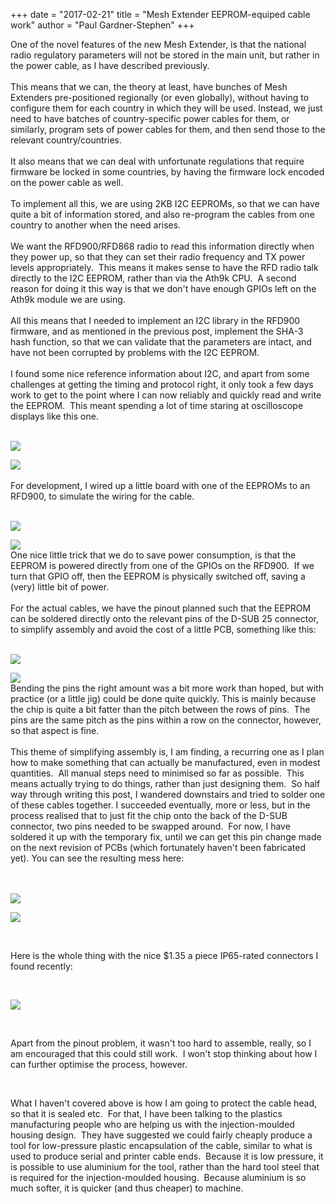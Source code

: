 +++
date = "2017-02-21"
title = "Mesh Extender EEPROM-equiped cable work"
author = "Paul Gardner-Stephen"
+++

<div class="post-body entry-content" id="post-body-4236579809828015034" itemprop="description articleBody">
One of the novel features of the new Mesh Extender, is that the national radio regulatory parameters will not be stored in the main unit, but rather in the power cable, as I have described previously.<br/>
<br/>
This means that we can, the theory at least, have bunches of Mesh Extenders pre-positioned regionally (or even globally), without having to configure them for each country in which they will be used. Instead, we just need to have batches of country-specific power cables for them, or similarly, program sets of power cables for them, and then send those to the relevant country/countries.<br/>
<br/>
It also means that we can deal with unfortunate regulations that require firmware be locked in some countries, by having the firmware lock encoded on the power cable as well.<br/>
<br/>
To implement all this, we are using 2KB I2C EEPROMs, so that we can have quite a bit of information stored, and also re-program the cables from one country to another when the need arises.<br/>
<br/>
We want the RFD900/RFD868 radio to read this information directly when they power up, so that they can set their radio frequency and TX power levels appropriately.  This means it makes sense to have the RFD radio talk directly to the I2C EEPROM, rather than via the Ath9k CPU.  A second reason for doing it this way is that we don't have enough GPIOs left on the Ath9k module we are using.<br/>
<br/>
All this means that I needed to implement an I2C library in the RFD900 firmware, and as mentioned in the previous post, implement the SHA-3 hash function, so that we can validate that the parameters are intact, and have not been corrupted by problems with the I2C EEPROM. <br/>
<br/>
I found some nice reference information about I2C, and apart from some challenges at getting the timing and protocol right, it only took a few days work to get to the point where I can now reliably and quickly read and write the EEPROM.  This meant spending a lot of time staring at oscilloscope displays like this one.<br/>
<br/>

<a href="https://2.bp.blogspot.com/-0s7YAQfx63E/WK0cLZfOx7I/AAAAAAAAGFU/fTyWUwoxniwtfRRvNcynZPsflmhFWVf2QCLcB/s1600/IMG_20170217_141925.jpg"><img src="https://2.bp.blogspot.com/-0s7YAQfx63E/WK0cLZfOx7I/AAAAAAAAGFU/fTyWUwoxniwtfRRvNcynZPsflmhFWVf2QCLcB/s320/IMG_20170217_141925.jpg"/></a>
<br/>

<a href="https://2.bp.blogspot.com/-5NOyd7wuwD8/WK0cLQ8AGxI/AAAAAAAAGFQ/vyPYCEI23lAxtuakXL_mIaVZMh1vWApFgCLcB/s1600/IMG_20170217_143506.jpg"><img src="https://2.bp.blogspot.com/-5NOyd7wuwD8/WK0cLQ8AGxI/AAAAAAAAGFQ/vyPYCEI23lAxtuakXL_mIaVZMh1vWApFgCLcB/s320/IMG_20170217_143506.jpg"/></a>
<br/>
<br/>
For development, I wired up a little board with one of the EEPROMs to an RFD900, to simulate the wiring for the cable.<br/>
<br/>

<a href="https://4.bp.blogspot.com/-MtCGJo36MrA/WK0cMScCLcI/AAAAAAAAGFk/L1LJzseZ54A_9xK9GFyX9M-mPWeZpKwwwCLcB/s1600/IMG_20170217_164530.jpg"><img src="https://4.bp.blogspot.com/-MtCGJo36MrA/WK0cMScCLcI/AAAAAAAAGFk/L1LJzseZ54A_9xK9GFyX9M-mPWeZpKwwwCLcB/s320/IMG_20170217_164530.jpg"/></a>
<br/>

<a href="https://3.bp.blogspot.com/-DQUUcoejK84/WK0cMR0AvFI/AAAAAAAAGFc/p-5fMd2jWswCIg8i_GxgXgeAkEfevgV5ACLcB/s1600/IMG_20170220_122038.jpg"><img src="https://3.bp.blogspot.com/-DQUUcoejK84/WK0cMR0AvFI/AAAAAAAAGFc/p-5fMd2jWswCIg8i_GxgXgeAkEfevgV5ACLcB/s320/IMG_20170220_122038.jpg"/></a>
<br/>
One nice little trick that we do to save power consumption, is that the EEPROM is powered directly from one of the GPIOs on the RFD900.  If we turn that GPIO off, then the EEPROM is physically switched off, saving a (very) little bit of power.<br/>
<br/>
For the actual cables, we have the pinout planned such that the EEPROM can be soldered directly onto the relevant pins of the D-SUB 25 connector, to simplify assembly and avoid the cost of a little PCB, something like this:<br/>
<br/>

<a href="https://2.bp.blogspot.com/-16tYamCLhVQ/WK0cMeRK6sI/AAAAAAAAGFg/aCitHmuibTwq8q4CTLBIi-kiWm4mcxcCQCLcB/s1600/IMG_20170222_135636.jpg"><img src="https://2.bp.blogspot.com/-16tYamCLhVQ/WK0cMeRK6sI/AAAAAAAAGFg/aCitHmuibTwq8q4CTLBIi-kiWm4mcxcCQCLcB/s320/IMG_20170222_135636.jpg"/></a>
<br/>

<a href="https://4.bp.blogspot.com/-aC3JADY8ufc/WK0cNNXiHgI/AAAAAAAAGFo/CieyVR2f3ugrJ3izLbC0VM9YKdp19Ku5QCLcB/s1600/IMG_20170222_135659.jpg"><img src="https://4.bp.blogspot.com/-aC3JADY8ufc/WK0cNNXiHgI/AAAAAAAAGFo/CieyVR2f3ugrJ3izLbC0VM9YKdp19Ku5QCLcB/s320/IMG_20170222_135659.jpg"/></a>
<br/>
Bending the pins the right amount was a bit more work than hoped, but with practice (or a little jig) could be done quite quickly. This is mainly because the chip is quite a bit fatter than the pitch between the rows of pins.  The pins are the same pitch as the pins within a row on the connector, however, so that aspect is fine.<br/>
<br/>
This theme of simplifying assembly is, I am finding, a recurring one as I plan how to make something that can actually be manufactured, even in modest quantities.  All manual steps need to minimised so far as possible.  This means actually trying to do things, rather than just designing them.  So half way through writing this post, I wandered downstairs and tried to solder one of these cables together. I succeeded eventually, more or less, but in the process realised that to just fit the chip onto the back of the D-SUB connector, two pins needed to be swapped around.  For now, I have soldered it up with the temporary fix, until we can get this pin change made on the next revision of PCBs (which fortunately haven't been fabricated yet). You can see the resulting mess here:<br/>
<br/>
<br/>

<a href="https://3.bp.blogspot.com/-RWz8n_lBEsc/WK0cNYGkNbI/AAAAAAAAGFs/xxWzcysrJtwJ7yZQdy9hFgtRpQiWQ-87QCLcB/s1600/IMG_20170222_152058.jpg"><img src="https://3.bp.blogspot.com/-RWz8n_lBEsc/WK0cNYGkNbI/AAAAAAAAGFs/xxWzcysrJtwJ7yZQdy9hFgtRpQiWQ-87QCLcB/s320/IMG_20170222_152058.jpg"/></a>
<br/>

<a href="https://1.bp.blogspot.com/-u_XP0xaWdQ0/WK0cOPVXZfI/AAAAAAAAGF0/WpXqBQcPIvod_h1rCC3EkQK1Z6kfyEc-gCLcB/s1600/IMG_20170222_152150.jpg"><img src="https://1.bp.blogspot.com/-u_XP0xaWdQ0/WK0cOPVXZfI/AAAAAAAAGF0/WpXqBQcPIvod_h1rCC3EkQK1Z6kfyEc-gCLcB/s320/IMG_20170222_152150.jpg"/></a>

<br/>

Here is the whole thing with the nice $1.35 a piece IP65-rated connectors I found recently:

<br/>

<a href="https://2.bp.blogspot.com/-k6I6cFaOs8E/WK0cNDxXqnI/AAAAAAAAGFw/g-IZDxOZFLMKesfBuKwuYW2L6q4uoV3uQCLcB/s1600/IMG_20170222_152048.jpg"><img src="https://2.bp.blogspot.com/-k6I6cFaOs8E/WK0cNDxXqnI/AAAAAAAAGFw/g-IZDxOZFLMKesfBuKwuYW2L6q4uoV3uQCLcB/s320/IMG_20170222_152048.jpg"/></a>

<br/>

Apart from the pinout problem, it wasn't too hard to assemble, really, so I am encouraged that this could still work.  I won't stop thinking about how I can further optimise the process, however.

<br/>

What I haven't covered above is how I am going to protect the cable head, so that it is sealed etc.  For that, I have been talking to the plastics manufacturing people who are helping us with the injection-moulded housing design.  They have suggested we could fairly cheaply produce a tool for low-pressure plastic encapsulation of the cable, similar to what is used to produce serial and printer cable ends.  Because it is low pressure, it is possible to use aluminium for the tool, rather than the hard tool steel that is required for the injection-moulded housing.  Because aluminium is so much softer, it is quicker (and thus cheaper) to machine.
<div></div>
</div>